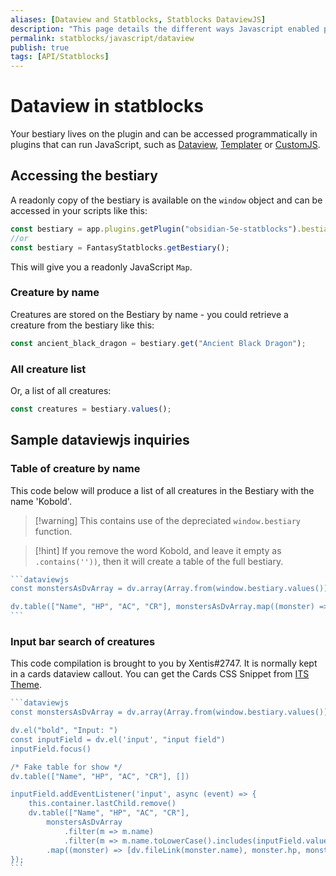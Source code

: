 ```yaml
---
aliases: [Dataview and Statblocks, Statblocks DataviewJS]
description: "This page details the different ways Javascript enabled plugins and Statblocks can interact."
permalink: statblocks/javascript/dataview
publish: true
tags: [API/Statblocks]
---
```


# Dataview in statblocks

Your bestiary lives on the plugin and can be accessed programmatically in plugins that can run JavaScript, such as [Dataview](https://github.com/blacksmithgu/obsidian-dataview), [Templater](https://github.com/SilentVoid13/Templater) or [CustomJS](https://github.com/samlewis0602/obsidian-custom-js).

## Accessing the bestiary

A readonly copy of the bestiary is available on the `window` object and can be accessed in your scripts like this:

```js
const bestiary = app.plugins.getPlugin("obsidian-5e-statblocks").bestiary;
//or
const bestiary = FantasyStatblocks.getBestiary();
```

This will give you a readonly JavaScript `Map`.

### Creature by name

Creatures are stored on the Bestiary by name - you could retrieve a creature from the bestiary like this:

```js
const ancient_black_dragon = bestiary.get("Ancient Black Dragon");
```

### All creature list

Or, a list of all creatures:

```js
const creatures = bestiary.values();
```

## Sample dataviewjs inquiries

### Table of creature by name

This code below will produce a list of all creatures in the Bestiary with the name 'Kobold'.

> [!warning] This contains use of the depreciated `window.bestiary` function.

>[!hint] If you remove the word Kobold, and leave it empty as `.contains(''))`, then it will create a table of the full bestiary.

````js
```dataviewjs
const monstersAsDvArray = dv.array(Array.from(window.bestiary.values())).filter(m => m.name).where(m => m.name.toLowerCase().contains('kobold'))

dv.table(["Name", "HP", "AC", "CR"], monstersAsDvArray.map((monster) => [dv.fileLink(monster.name), monster.hp, monster.ac, monster.cr]))
```
````

### Input bar search of creatures

This code compilation is brought to you by Xentis#2747.  It is normally kept in a cards dataview callout. You can get the Cards CSS Snippet from [ITS Theme](https://github.com/SlRvb/Obsidian--ITS-Theme/tree/main/Snippets).

````js
```dataviewjs
const monstersAsDvArray = dv.array(Array.from(window.bestiary.values())).filter(m => m.name).where(m => m.name.toLowerCase().contains('')) 

dv.el("bold", "Input: ")
const inputField = dv.el('input', "input field")
inputField.focus()

/* Fake table for show */
dv.table(["Name", "HP", "AC", "CR"], [])

inputField.addEventListener('input', async (event) => {
	this.container.lastChild.remove()
	dv.table(["Name", "HP", "AC", "CR"], 
		monstersAsDvArray
			.filter(m => m.name)
			.filter(m => m.name.toLowerCase().includes(inputField.value.toLowerCase()))
		.map((monster) => [dv.fileLink(monster.name), monster.hp, monster.ac, monster.cr]))	
});
```
````


